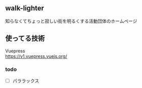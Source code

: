 ## walk-lighter  

知らなくてちょっと寂しい街を明るくする活動団体のホームページ  

## 使ってる技術  
  
Vuepress  
https://v1.vuepress.vuejs.org/
  
### todo  
- [ ] パララックス
